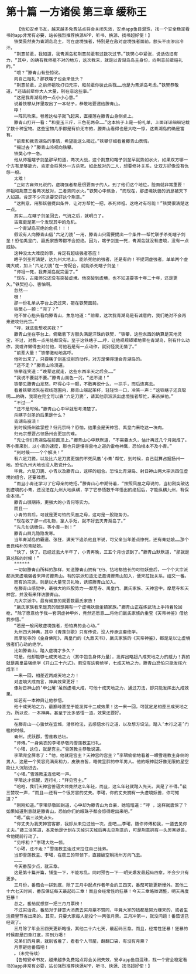 # 第十篇 一方诸侯 第三章 缓称王
        【告知安卓书友，越来越多免费站点将会关闭失效，安卓app鱼目混珠，找一个安全稳定看书的app非常有必要，站长强烈推荐换源APP，听书、换源、找书超好使！】
       铁樊虽然贵为青湖岛岛主，可在虚境强者，特别是在敌对虚境强者面前，额头不由渗出冷汗。
       “荆意前辈，我知道，我青湖岛和荆意前辈有过数次过节。”铁樊心中紧张，说话依旧有力，“其中，的确有我师祖不对的地方，这次我来，就是以青湖岛岛主身份，向荆意前辈赔礼的。”
       “哦？”滕青山有些惊诧。
       向自己赔礼？那铁瞎子也会来低头？
       “荆意前辈，之前师祖攻打归元宗，和前辈你彼此杀戮……也是为青湖岛考虑。”铁樊恭敬道，“还请前辈你大人大量，别在意这些事。”
       “这是我青湖岛的一点小小心意。”
       说着铁攀从怀里取出了一本帖子，恭敬地要递给滕青山。
       呼！
       一阵风吹来，卷着这帖子就飞起来，直接落在滕青山身侧桌上。
       滕青山打开一看：“和銮玉三斤，三色花两朵……”这本帖子上是一份礼单，上面详详细细记载了数十种宝物。这些宝物几乎都是有价无市的，滕青山看得也是大吃一惊，这青湖岛的确是富有。
       “前辈和我青湖岛的事情，希望能这么揭过。”铁攀仔细看着滕青山表情。
       “揭过去？”滕青山冷视向铁攀。
       铁樊心中一急。
       他从师祖瞎子剑圣那早知道，两次大战，这个荆意和瞎子剑圣早就势如水火，如果双方哪一个方有足够能力，肯定会将另外一方杀死。如此敌对的二人，想要修补关系，让双方好像没有仇怨一般。
       太难！
       “正如古雍师兄说的，虚境强者都是很要面子的人。到了他们这个地位，脸面就非常重要！师祖和荆意三番两次敌对，二者势同水火。”铁樊心中焦急，“而现在，那虚境妖兽的消息被天下人知道。肯定不少宗派要交好这个荆意。”
       “这荆意，用那妖兽提出条件，让对方帮忙一把，杀死师祖。这绝对有可能！”铁樊很清楚这一点。
       其实……在瞎子剑圣回去，气消之后，就明白了。
       古雍更是第一个发现其中的危机。
       一个青湖岛灭绝的危机！！！
       假设有人向滕青山借‘六足刀篪’一用，滕青山只需要提出一个条件——帮忙联手杀死瞎子剑圣！恐怕禹皇门、嬴氏家族等都不会拒绝。因为，瞎子剑圣一死，青湖岛就没有虚境，没有一点威胁。
       这种没太大难度的事，肯定有超级强者答应！
       瞎子剑圣可清楚，这九州大地上，能杀死他的强者，还是有的！不提洞虚强者，单单两个虚境大成，加上‘六足刀篪’在一旁配合，就能杀死瞎子剑圣！
       “师祖一死，我青湖岛就完蛋了。”
       “现在，古雍师兄还没有突破虚境。他突破到虚境，也不知道要等十年二十年，还是更久。”铁樊担心、害怕啊。
       忽然——
       嗖！
       那一份礼单从亭台上扔过来，砸在铁樊面前。
       铁樊心一颤：“完了？”
       他不甘心抬头看向滕青山，焦急地道：“前辈，这次我青湖岛是有诚意的，我们绝对不会再来进攻归元宗。”
       “哼，就这些想收买我？”
       滕青山坐在亭台上，俯瞰着下方额头满是汗珠的铁樊，“铁攀，这些东西的确算是天地灵宝，不过，对我一点用处都没有。至于这铁瞎子……哼，让他规规矩矩地呆在青湖岛，别有什么动作，我或许懒得去对付他，可他若是有一点动作，就别怪我无情了。”
       “前辈大量！”铁攀激动地高呼。
       他听出来了，只要瞎子剑圣没别的动作，对方是懒得理会青湖岛的。
       “还不走？”滕青山冷漠道。
       铁攀连笑道：“晚辈这就走，这些东西半天之后会……”
       “我说不要就不要。”滕青山面色一沉，“还不滚！”
       铁攀见滕青山发怒，吓得心中一颤，不敢再说什么，一拱手，而后连离去。
       看着铁攀消失在视线范围内，滕青山端起茶杯，轻轻饮一口，冷笑一声：“这铁瞎子还真聪明……的确，我现在完全可以靠‘六足刀篪’，请其他宗派派出虚境强者帮忙，来杀掉他。”
       “不过——”
       “还不是时候。”滕青山心中早就思考清楚了。
       杀瞎子剑圣的后果是什么？
       青湖岛崩溃！
       到时候扬州谁掌控？归元宗吗？恐怕，结果会是天神宫、禹皇门来吃这一块肉。
       归元宗想要占领扬州会更加的难。
       “先让你们青湖岛在前面顶上。”滕青山心中默默道，“不需要太久，估计再过几个月就成了。等小青来到，以小青的速度，那也只是懂得雷电之道的雷电神鹰，恐怕根本不及小青。”
       “到时候——一个个解决！”
       有六足刀篪，以及比六足刀篪更强的不死凤凰‘小青’帮忙，到时候，自己就算占据扬州一地。恐怕九州大地也没人敢说什么。
       毕竟，六足刀篪、小青以及滕青山，这样的组合。恐怕比青湖岛、射日神山两大宗派四位虚境的组合，还要难惹。
       “而且小青还学习了它母亲的绝招。”滕青山心中期待着，“按照凤凰之母说的，当初刚突破达到虚境的小青，还没法在九州大地纵横，学了它参悟数千年悟出的绝招后，才能纵横九州，有保命本领。”
       滕青山很期待，更强大的小青何等实力。
       而且——
       小青的背后，可就是更可怕的凤凰之母，这可是一股隐势力。
       “现在收了那一点礼物，拿人手短，就不好去灭青湖岛了。”
       “先几句话稳住。等小青一到！”
       滕青山目光隐隐发寒。
       当年青湖岛的霸道、张狂，满天下追杀他且不说，可父亲当年差点惨死，还有青姑娘……那个善良纯朴的青姑娘。
       “快了，快了。已经过去大半年了，小青再晚，三五个月也该到了。”滕青山默默道，“那就是算总账的时候！”
       ******
       一切如滕青山所料的那样，知道滕青山拥有飞行、钻地都擅长的可怕妖兽后，一个个大宗派都派来虚境强者来拜访滕青山。有的宗派知道无法邀请滕青山加入，便来拉拢关系，结交一番。
       而有的宗派，则是以大量宝贝礼物，诱惑滕青山加入。
       在滕青山感觉中，最强大的四股势力——摩尼寺、禹皇门、嬴氏家族、天神宫中，摩尼寺和天神宫，并没有来拜访滕青山。
       几大宗派中，最有诚意的就要数嬴氏家族！
       “嬴氏家族看来是真的很想拥有一个虚境妖兽坐镇家族。”滕青山正在练武场上手持着轮回枪，“除了愿意给予我一套洞虚神甲外，竟然还愿意……将他们嬴氏家族的重宝《天帝神鉴》借给我参悟。”
       “若是一般闲散虚境强者，恐怕真的会心动。”
       九州四大神典，其中《青莲剑歌》只有传说，没人传承这套绝学。
       而摩尼寺的《金身佛陀》，禹皇门的《九鼎天书》，嬴氏家族的《天帝神鉴》，都是足以让虚境强者们心动的绝学。
       比如滕青山，踏入虚境才多久？
       可是，他却能够七成天地之力（其中包含身体力量），发挥出略超八成天地之力的威力！靠的就是禹皇最强绝学《开山三十六式》。若没有这套绝学，七成天地之力，滕青山恐怕只能发挥六成半！
       一来一回，相差近两成天地之力！
       对虚境大成而言，神典效果更好！
       像射日神山的‘申公屠’虽然虚境大成，可他十成天地之力，通过刀法，却只能发挥出九成效果。
       如若有一本神典让他参悟。
       他十成天地之力，最巅峰甚至于能发挥十二成效果！这一来一回，可就足足相差三成天地之力。所以说，一本神典，甚至于比多感悟一道，效果还要好。
       ……
       在滕青山一心蛰伏在宜城，潜修枪法，去感悟水行之道，以及想方设法，踏入‘木行之道’门槛的时候。
       青州，虎跃郡，雪莲教总坛。
       “师傅。”一身紫衣的李珺恭敬向雪莲教主行礼。
       “小珺，这位，就是宫主。”雪莲教主恭敬说道。
       李珺完全屏息了：“他，他就是宫主？天神宫的宫主？”李珺偷偷地看着一眼雪莲教主身侧的男人，这是一个笑容充满亲和力，皮肤白皙，略微显胖的中年男人。他的眼神就好像无限的星空能让人沉陷进去。
       “小珺。”雪莲教主连低喝一声。
       李珺这才惊醒，连行礼：“拜见宫主。”
       “哈哈，我们天神宫兽语大师竟然这么年轻，而且，这么年轻就踏入先天。真是了不得。”裴三赞叹一声，“而且——还有一个很厉害的丈夫。李珺，你的丈夫拥有一头虚境妖兽，你可知道？”
       “刚刚知道。”李珺恭敬回到道，心中却为滕青山为自豪，她暗暗道：“哼 ，这样就震惊了？如果知道荆意就是滕青山，恐怕你们的眼珠子都会惊得瞪出来吧。”
       “嗯。”裴三淡笑点头。
       “你丈夫为我天神宫客卿，我却从未见过他一次。走吧……李珺，随你师傅和我，一道去见你丈夫。”裴三淡笑道，本来他是计划在灭掉洪天城后再去见荆意的，可是荆意拥有一头厉害妖兽，令他提前行动了。
       “见呼和？”李珺大吃一惊。
       “小珺，还不走？”雪莲教主连过来拉住自己徒弟。
       当即雪莲教主、李珺，在裴三的带领下，直接破空朝扬州方向飞去。
       ………
       今天番茄少点，就三章。
       这是第十篇开篇，铺垫一下，不能写乱。同时预告一下——明天爆发最起码四章，不会少只有更多。
       三月份，番茄会一拼到底，除了三月中起点作者年会的三四天，番茄可能更新慢外。其他二十六七天时间，番茄保证每天最起码三章！而且会经常性的狂暴！今天三章略微调整，明天再度狂暴！
       总之，番茄就想拼一把三月月票榜！
       不过实话说，番茄对于肆意大消费去买月票不赞同，毕竟大家的钱都是努力赚来的，或者生活费里节省出来的。其实，只要大家每人能投个一两张月票。三月冲第一，就没问题！番茄话已经说了。
       三月除了年会三四天更新略慢，其他二十六七天，最起码三章。而且，经常性狂暴！狂暴的时候都是四章打底，拼到力竭！
       兄弟们的月票，就别省着了，看看个人书屋，翻翻口袋，有没有月票？
       月票砸给番茄吧！
       。（未完待续）
       【告知安卓书友，越来越多免费站点将会关闭失效，安卓app鱼目混珠，找一个安全稳定看书的app非常有必要，站长强烈推荐换源APP，听书、换源、找书超好使！】